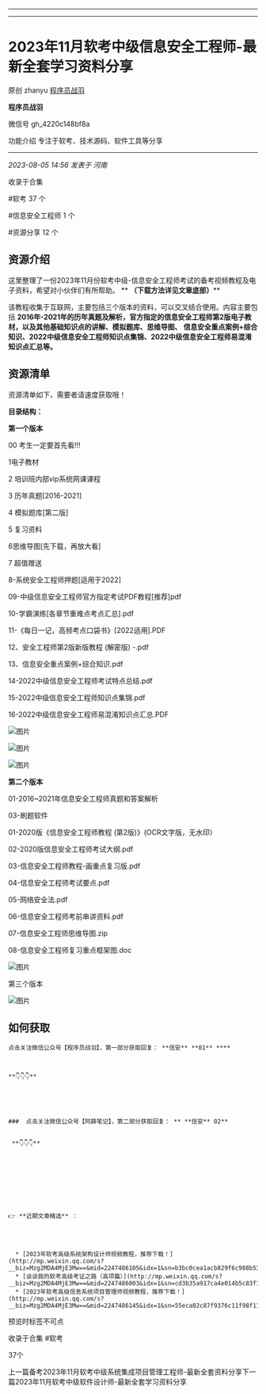 ----------------------------------------
----------------------------------------
#  2023年11月软考中级信息安全工程师-最新全套学习资料分享

原创 zhanyu [ 程序员战羽 ](javascript:void\(0\);)

**程序员战羽** ![]()

微信号 gh_4220c148bf8a

功能介绍 专注于软考、技术源码、软件工具等分享

____

_2023-08-05 14:56_ _发表于 河南_

收录于合集

#软考 37 个

#信息安全工程师 1 个

#资源分享 12 个

## 资源介绍

这里整理了一份2023年11月份软考中级-信息安全工程师考试的备考视频教程及电子资料，希望对小伙伴们有所帮助。 ** **（下载方法详见文章底部）****

该教程收集于互联网，主要包括三个版本的资料，可以交叉结合使用。内容主要包括
**2016年-2021年的历年真题及解析，官方指定的信息安全工程师第2版电子教材，以及其他基础知识点的讲解、模拟题库、思维导图、**
**信息安全重点案例+综合知识、2022中级信息安全工程师知识点集锦、2022中级信息安全工程师易混淆知识点汇总等。**

## 资源清单

资源清单如下，需要者请速度获取哦！

 **目录结构：**

 **第一个版本**

00 考生一定要首先看!!!

1电子教材

2 培训班内部vip系统网课课程

3 历年真题[2016-2021]

4 模拟题库[第二版]

5 复习资料

6思维导图[先下载，再放大看]

7 超值赠送

8-系统安全工程师押题[适用于2022]

09-中级信息安全工程师官方指定考试PDF教程[推荐]pdf

10-学霸演练[各章节重难点考点汇总].pdf

11-《每日一记，高频考点口袋书》[2022适用].PDF

12、安全工程师第2版新版教程 (解密版) -.pdf

13、信息安全重点案例+综合知识.pdf

14-2022中级信息安全工程师考试特点总结.pdf

15-2022中级信息安全工程师知识点集锦.pdf

16-2022中级信息安全工程师易混淆知识点汇总.PDF

![图片](https://mmbiz.qpic.cn/sz_mmbiz_png/JGk26pDia9oib66uicNXiclqrvlu7B3dZRZMfevgWLNxoxMLzBGdUV4bFdJb5lX7EiaYeyGMrJpV89NGJsrqVbY6xqQ/640?wx_fmt=png)

![图片](https://mmbiz.qpic.cn/sz_mmbiz_png/JGk26pDia9oib66uicNXiclqrvlu7B3dZRZM4hOBSP6TtN51ibckicrnjVq2umjjlnGKD7RhZBrygy9YXJ3hALaEw7SQ/640?wx_fmt=png)

![图片](https://mmbiz.qpic.cn/sz_mmbiz_png/JGk26pDia9oib66uicNXiclqrvlu7B3dZRZML9DyBMD8fna9swXgPuUXWUGSRb5pYQ8VxDDd0STVGxQjlIqIic8ajnw/640?wx_fmt=png)

 **第二个版本**  

01-2016~2021年信息安全工程师真题和答案解析

03-刷题软件

01-2020版《信息安全工程师教程 (第2版)》(OCR文字版，无水印）

02-2020版信息安全工程师考试大纲.pdf

03-信息安全工程师教程-画重点复习版.pdf

04-信息安全工程师考试要点.pdf

05-网络安全法.pdf

06-信息安全工程师考前串讲资料.pdf

07-信息安全工程师思维导图.zip

08-信息安全工程师复习重点框架图.doc

![图片](https://mmbiz.qpic.cn/sz_mmbiz_png/JGk26pDia9oib66uicNXiclqrvlu7B3dZRZMDdfBkbltvibVBicGHdPh0bIqp5Oe8iaZLNicvrXxdGWibP4q9D0o3C7n7PQ/640?wx_fmt=png)

第三个版本  

![图片](https://mmbiz.qpic.cn/sz_mmbiz_png/JGk26pDia9oib66uicNXiclqrvlu7B3dZRZMXG78WCVWdHNL1lTibpOervOjtLdD2kwp46r4A7GzfN4cCs8JBEWp7Xw/640?wx_fmt=png)

  

## 如何获取

    
    
    点击关注微信公众号【程序员战羽】，第一部分获取回复： **信安** **01** ****  
    
    
    
    **👇👇👇**

  

    
    
    ###  点击关注微信公众号【阿薛笔记】，第二部分获取回复： ** **信安** 02**
    
    
     **👇👇👇** 
    
    
      
    
    
    
      
    
    
    👉 **近期文章精选** ：
    
      
    
    
      * [2023年软考高级系统架构设计师视频教程，推荐下载！](http://mp.weixin.qq.com/s?__biz=Mzg2MDA4MjE3Mw==&mid=2247486105&idx=1&sn=b3bc0cea1acb829f6c988b53fa6d7af6&chksm=ce2a900bf95d191d78330fc7e28515291581ee10097c272ade33e73afc8231c5260a5ee7cf88&scene=21#wechat_redirect)
      * [谈谈我的软考高级考证之路（高项篇）](http://mp.weixin.qq.com/s?__biz=Mzg2MDA4MjE3Mw==&mid=2247486003&idx=1&sn=cd3b35a917ca4e014b5c83f100cf8daf&chksm=ce2a90a1f95d19b73dda26d83c61503bfcdefdf63c84e47f2d212435a08a788ce4affc652b1b&scene=21#wechat_redirect)
      * [2023年软考高级信息系统项目管理师视频教程，推荐下载！](http://mp.weixin.qq.com/s?__biz=Mzg2MDA4MjE3Mw==&mid=2247486145&idx=1&sn=55eca02c87f9376c11f98f11c250d0ee&chksm=ce2a9053f95d1945c04c3275b11367b09aea263261fbedecd334e947e8d94f2dc1512e3f1a27&scene=21#wechat_redirect)
    
    

预览时标签不可点

收录于合集 #软考

37个

上一篇备考2023年11月软考中级系统集成项目管理工程师-最新全套资料分享下一篇2023年11月软考中级软件设计师-最新全套学习资料分享

